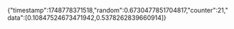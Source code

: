 {"timestamp":1748778371518,"random":0.6730477851704817,"counter":21,"data":[0.10847524673471942,0.5378262839660914]}
